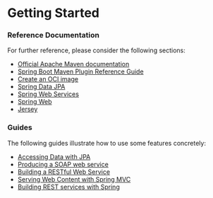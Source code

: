 # Getting Started

### Reference Documentation
For further reference, please consider the following sections:

* [Official Apache Maven documentation](https://maven.apache.org/guides/index.html)
* [Spring Boot Maven Plugin Reference Guide](https://docs.spring.io/spring-boot/docs/2.4.4/maven-plugin/reference/html/)
* [Create an OCI image](https://docs.spring.io/spring-boot/docs/2.4.4/maven-plugin/reference/html/#build-image)
* [Spring Data JPA](https://docs.spring.io/spring-boot/docs/2.4.4/reference/htmlsingle/#boot-features-jpa-and-spring-data)
* [Spring Web Services](https://docs.spring.io/spring-boot/docs/2.4.4/reference/htmlsingle/#boot-features-webservices)
* [Spring Web](https://docs.spring.io/spring-boot/docs/2.4.4/reference/htmlsingle/#boot-features-developing-web-applications)
* [Jersey](https://docs.spring.io/spring-boot/docs/2.4.4/reference/htmlsingle/#boot-features-jersey)

### Guides
The following guides illustrate how to use some features concretely:

* [Accessing Data with JPA](https://spring.io/guides/gs/accessing-data-jpa/)
* [Producing a SOAP web service](https://spring.io/guides/gs/producing-web-service/)
* [Building a RESTful Web Service](https://spring.io/guides/gs/rest-service/)
* [Serving Web Content with Spring MVC](https://spring.io/guides/gs/serving-web-content/)
* [Building REST services with Spring](https://spring.io/guides/tutorials/bookmarks/)

